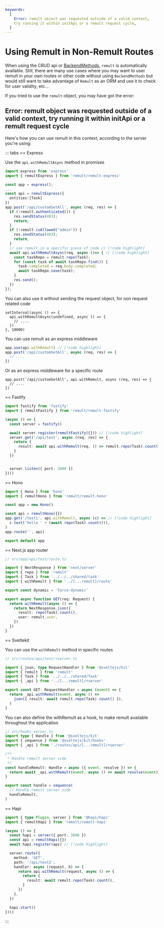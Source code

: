 ```yaml
---
keywords:
  [
    Error: remult object was requested outside of a valid context,
    try running it within initApi or a remult request cycle,
  ]
---
```


# Using Remult in Non-Remult Routes

When using the CRUD api or [BackendMethods](./backendMethods.md), `remult` is automatically available. Still, there are many use cases where you may want to user remult in your own routes or other code without using `BackendMethods` but would still want to take advantage of `Remult` as an ORM and use it to check for user validity, etc...

If you tried to use the `remult` object, you may have got the error:

## Error: remult object was requested outside of a valid context, try running it within initApi or a remult request cycle <!-- I've placed this as header for search-->

Here's how you can use remult in this context, according to the server you're using:

::: tabs
== Express

Use the `api.withRemultAsync` method in promises

```ts
import express from 'express'
import { remultExpress } from 'remult/remult-express'

const app = express();
...
const api = remultExpress({
  entities:[Task]
})
app.post('/api/customSetAll', async (req, res) => {
  if (!remult.authenticated()) {
    res.sendStatus(403);
    return;
  }
  if (!remult.isAllowed("admin")) {
    res.sendStatus(403);
    return;
  }
  // use remult in a specific piece of code // [!code highlight]
  await api.withRemultAsync(req, async ()=> { // [!code highlight]
    const taskRepo = remult.repo(Task);
    for (const task of await taskRepo.find()) {
      task.completed = req.body.completed;
      await taskRepo.save(task);
    }
    res.send();
  })
});
```

You can also use it without sending the request object, for non request related code

```ts{2}
setInterval(async () => {
  api.withRemultAsync(undefined, async () => {
    // ....
  })
}, 10000)
```

You can use remult as an express middleware

```ts
app.use(api.withRemult) // [!code highlight]
app.post('/api/customSetAll', async (req, res) => {
  // ....
})
```

Or as an express middleware for a specific route

```ts{1}
app.post('/api/customSetAll', api.withRemult, async (req, res) => {
  // ....
})
```

== Fastify

<!-- prettier-ignore-start -->
```ts 
import fastify from 'fastify'
import { remultFastify } from 'remult/remult-fastify'

(async () => {
  const server = fastify()

  await server.register(remultFastify({})) // [!code highlight]
  server.get('/api/test', async (req, res) => {
    return {
      result: await api.withRemult(req, () => remult.repo(Task).count()), // [!code highlight]
    }
  })


  server.listen({ port: 3000 })
})()
```

<!-- prettier-ignore-end -->

== Hono

<!-- prettier-ignore-start -->
```ts 
import { Hono } from 'hono'
import { remultHono } from 'remult/remult-hono'

const app = new Hono()

const api = remultHono({}) 
app.get('/test1', api.withRemult, async (c) => // [!code highlight]
  c.text('hello ' + (await repo(Task).count())),
)
app.route('', api)

export default app
```

== Next.js app router

```ts
// src/app/api/test/route.ts

import { NextResponse } from 'next/server'
import { repo } from 'remult'
import { Task } from '../../../shared/task'
import { withRemult } from '../[...remult]/route'

export const dynamic = 'force-dynamic'

export async function GET(req: Request) {
  return withRemult(async () => {
    return NextResponse.json({
      result: repo(Task).count(),
      user: remult.user,
    })
  })
}
```

== Sveltekit

You can use the `withRemult` method in specific routes

```ts
// src/routes/api/test/+server.ts

import { json, type RequestHandler } from '@sveltejs/kit'
import { remult } from 'remult'
import { Task } from '../../../shared/Task'
import { _api } from '../[...remult]/+server'

export const GET: RequestHandler = async (event) => {
  return _api.withRemult(event, async () =>
    json({ result: await remult.repo(Task).count() }),
  )
}
```

You can also define the withRemult as a hook, to make remult available throughout the application

```ts
// src/hooks.server.ts
import type { Handle } from '@sveltejs/kit'
import { sequence } from '@sveltejs/kit/hooks'
import { _api } from './routes/api/[...remult]/+server'

/**
 * Handle remult server side
 */
const handleRemult: Handle = async ({ event, resolve }) => {
  return await _api.withRemult(event, async () => await resolve(event))
}

export const handle = sequence(
  // Handle remult server side
  handleRemult,
)
```

<!-- prettier-ignore-start -->

== Hapi
```ts 
import { type Plugin, server } from '@hapi/hapi'
import { remultHapi } from 'remult/remult-hapi'

(async () => {
  const hapi = server({ port: 3000 })
  const api = remultHapi({})
  await hapi.register(api) // [!code highlight]

  server.route({
    method: 'GET',
    path: '/api/test2',
    handler: async (request, h) => {
      return api.withRemult(request, async () => {
        return {
          result: await remult.repo(Task).count(),
        }
      })
    },
  })

  hapi.start()
})()
```
<!-- prettier-ignore-end -->

:::
